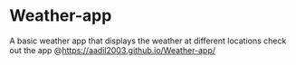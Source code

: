 # Weather-app
A basic weather app that displays the weather at different locations
check out the app @https://aadil2003.github.io/Weather-app/

